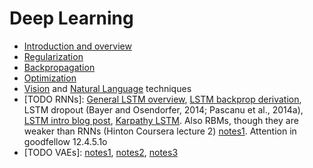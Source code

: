 # Deep Learning

* [Introduction and overview](intro.pdf)
* [Regularization](regularization.pdf)
* [Backpropagation](backprop.pdf)
* [Optimization](optimization.pdf)
* [Vision](vision.pdf) and [Natural Language](language.pdf) techniques
* [TODO RNNs]: [General LSTM overview](http://colah.github.io/posts/2015-08-Understanding-LSTMs/), [LSTM backprop derivation](http://arunmallya.github.io/writeups/nn/lstm/index.html#/), LSTM dropout (Bayer and Osendorfer, 2014; Pascanu et al., 2014a), [LSTM intro blog post](http://blog.echen.me/2017/05/30/exploring-lstms/?imm_mid=0f2ce7&cmp=em-data-na-na-newsltr_20170614), [Karpathy LSTM](http://karpathy.github.io/2015/05/21/rnn-effectiveness/). Also RBMs, though they are weaker than RNNs (Hinton Coursera lecture 2) [notes1](http://blog.echen.me/2011/07/18/introduction-to-restricted-boltzmann-machines/). Attention in goodfellow 12.4.5.1o
* [TODO VAEs]: [notes1](https://arxiv.org/abs/1606.05908), [notes2](http://kvfrans.com/variational-autoencoders-explained/), [notes3](http://dustintran.com/blog/variational-auto-encoders-do-not-train-complex-generative-models)
